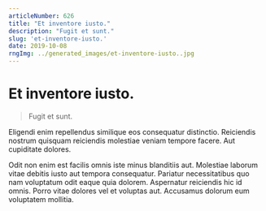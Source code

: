 ```yaml
---
articleNumber: 626
title: "Et inventore iusto."
description: "Fugit et sunt."
slug: 'et-inventore-iusto.'
date: 2019-10-08
rngImg: ../generated_images/et-inventore-iusto..jpg
---
```


# Et inventore iusto.

> Fugit et sunt.

Eligendi enim repellendus similique eos consequatur distinctio. Reiciendis nostrum quisquam reiciendis molestiae veniam tempore facere. Aut cupiditate dolores.
 Odit non enim est facilis omnis iste minus blanditiis aut. Molestiae laborum vitae debitis iusto aut tempora consequatur. Pariatur necessitatibus quo nam voluptatum odit eaque quia dolorem. Aspernatur reiciendis hic id omnis. Porro vitae dolores vel et voluptas aut. Accusamus dolorum eum voluptatem mollitia.
